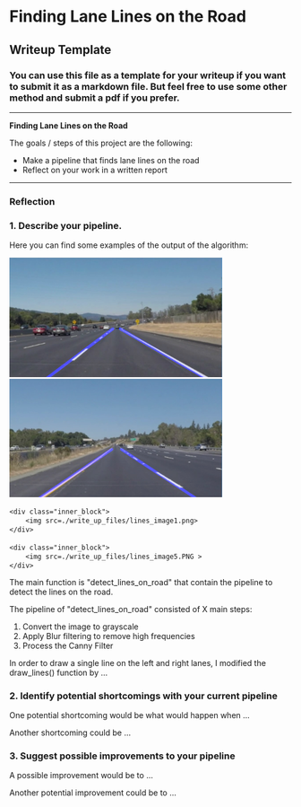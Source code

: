 # **Finding Lane Lines on the Road** 

## Writeup Template

### You can use this file as a template for your writeup if you want to submit it as a markdown file. But feel free to use some other method and submit a pdf if you prefer.

---

**Finding Lane Lines on the Road**

The goals / steps of this project are the following:
* Make a pipeline that finds lane lines on the road
* Reflect on your work in a written report


[//]: # (Image References)

[image1]: ./write_up_files/lines_image1.png  "Example 1"
[image2]: ./write_up_files/lines_image2.png "Example 2"
[image3]: ./write_up_files/lines_image3.png "Example 3"
[image4]: ./write_up_files/lines_image4.png "Example 4"
[image5]: ./write_up_files/lines_image5.png "Example 5"
---

### Reflection

### 1. Describe your pipeline.

Here you can find some examples of the output of the algorithm:

<img src="./write_up_files/lines_image1.png" width="380" alt="Example 1" />
<img src="./write_up_files/lines_image5.PNG" width="380" alt="Example 4" />

<div class="main_block">

    <div class="inner_block">
        <img src=./write_up_files/lines_image1.png>
    </div>

    <div class="inner_block">
        <img src=./write_up_files/lines_image5.PNG >
    </div>    
</div>

The main function is "detect_lines_on_road" that contain the pipeline to detect the lines on the road.

The pipeline of "detect_lines_on_road" consisted of X main steps:

 1. Convert the image to grayscale
 2. Apply Blur filtering to remove high frequencies
 3. Process the Canny Filter   

In order to draw a single line on the left and right lanes, I modified the draw_lines() function by ...
### 2. Identify potential shortcomings with your current pipeline


One potential shortcoming would be what would happen when ... 

Another shortcoming could be ...


### 3. Suggest possible improvements to your pipeline

A possible improvement would be to ...

Another potential improvement could be to ...

